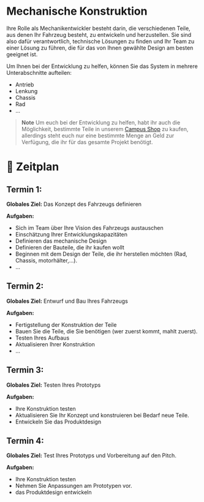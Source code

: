 # Mechanische Konstruktion

Ihre Rolle als Mechanikentwickler besteht darin, die verschiedenen Teile, aus denen Ihr Fahrzeug besteht, zu entwickeln und herzustellen. 
Sie sind also dafür verantwortlich, technische Lösungen zu finden und Ihr Team zu einer Lösung zu führen, die für das von Ihnen gewählte Design am besten geeignet ist.

Um Ihnen bei der Entwicklung zu helfen, können Sie das System in mehrere Unterabschnitte aufteilen:

- Antrieb
- Lenkung
- Chassis 
- Rad
- ...

> **Note**
> Um euch bei der Entwicklung zu helfen, habt ihr auch die Möglichkeit, bestimmte Teile in unserem [Campus Shop](/Campus%20Shop/README.md) zu kaufen, allerdings steht euch nur eine bestimmte Menge an Geld zur Verfügung, die ihr für das gesamte Projekt benötigt.

# :date: Zeitplan

## Termin 1:
**Globales Ziel:** Das Konzept des Fahrzeugs definieren

**Aufgaben:**
- Sich im Team über Ihre Vision des Fahrzeugs austauschen
- Einschätzung Ihrer Entwicklungskapazitäten
- Definieren das mechanische Design
- Definieren der Bauteile, die ihr kaufen wollt 
- Beginnen mit dem Design der Teile, die ihr herstellen möchten (Rad, Chassis, motorhälter,...).
- ...

## Termin 2:
**Globales Ziel:** Entwurf und Bau Ihres Fahrzeugs

**Aufgaben:**
- Fertigstellung der Konstruktion der Teile
- Bauen Sie die Teile, die Sie benötigen (wer zuerst kommt, mahlt zuerst).
- Testen Ihres Aufbaus
- Aktualisieren Ihrer Konstruktion
- ...

## Termin 3:
**Globales Ziel:** Testen Ihres Prototyps

**Aufgaben:**
- Ihre Konstruktion testen
- Aktualisieren Sie Ihr Konzept und konstruieren bei Bedarf neue Teile.
- Entwickeln Sie das Produktdesign

## Termin 4:
**Globales Ziel:** Test Ihres Prototyps und Vorbereitung auf den Pitch.

**Aufgaben:**
- Ihre Konstruktion testen
- Nehmen Sie Anpassungen am Prototypen vor.
- das Produktdesign entwickeln